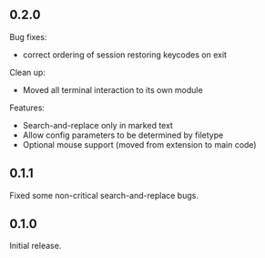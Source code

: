 0.2.0
-----

Bug fixes:

  + correct ordering of session restoring keycodes on exit

Clean up:

  + Moved all terminal interaction to its own module

Features:

  + Search-and-replace only in marked text
  + Allow config parameters to be determined by filetype
  + Optional mouse support (moved from extension to main code)


0.1.1
-----

Fixed some non-critical search-and-replace bugs.

0.1.0
-----

Initial release.